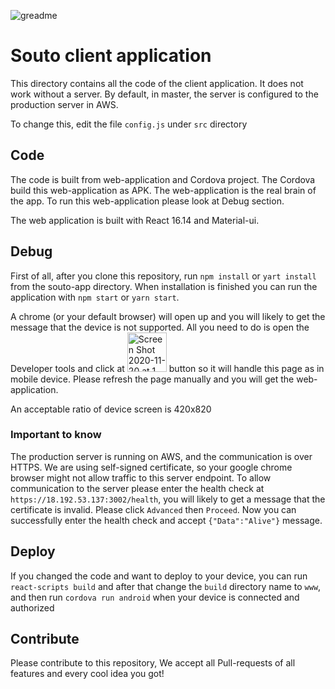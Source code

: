 ![greadme](https://user-images.githubusercontent.com/10087174/99705315-3d830f80-2aa2-11eb-9c80-27ffe8f89479.png)

# Souto client application
This directory contains all the code of the client application. It does not work without a server. By default, in master, the server is configured to the production server in AWS. 

To change this, edit the file `config.js` under `src` directory

## Code
The code is built from web-application and Cordova project. 
The Cordova build this web-application as APK.
The web-application is the real brain of the app. To run this web-application please look at Debug section.

The web application is built with React 16.14 and Material-ui.

## Debug
First of all, after you clone this repository, run `npm install` or `yart install` from the souto-app directory. When installation is finished you can run the application with `npm start` or `yarn start`.

A chrome (or your default browser) will open up and you will likely to get the message that the device is not supported. All you need to do is open the Developer tools and click at
<img width="63" alt="Screen Shot 2020-11-20 at 1 04 59" src="https://user-images.githubusercontent.com/10087174/99734958-6ae4b300-2acc-11eb-981b-a3fb65a8dd64.png">
button so it will handle this page as in mobile device. Please refresh the page manually and you will get the web-application.

An acceptable ratio of device screen is 420x820

### Important to know
The production server is running on AWS, and the communication is over HTTPS. We are using self-signed certificate, so your google chrome browser might not allow traffic to this server endpoint. To allow communication to the server please enter the health check at `https://18.192.53.137:3002/health`, you will likely to get a message that the certificate is invalid. Please click `Advanced` then `Proceed`. Now you can successfully enter the health check and accept `{"Data":"Alive"}` message.

## Deploy
If you changed the code and want to deploy to your device, you can run `react-scripts build` and after that change the `build` directory name to `www`, and then run `cordova run android` when your device is connected and authorized

## Contribute
Please contribute to this repository, We accept all Pull-requests of all features and every cool idea you got!

